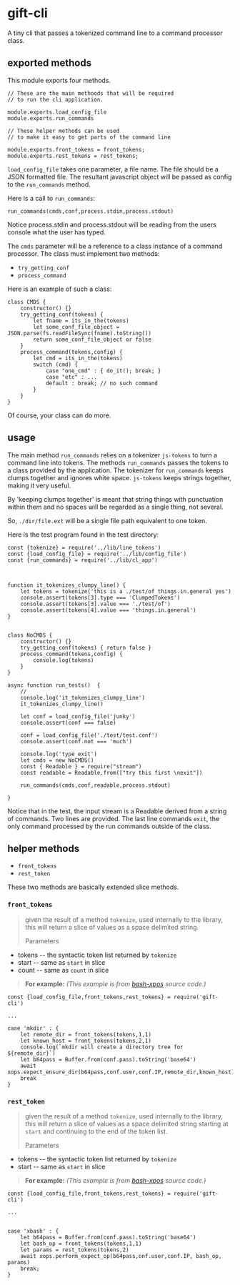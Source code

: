 # gift-cli
 
A tiny cli that passes a tokenized command line to a command processor class.

## exported methods

This module exports four methods.

```
// These are the main methoods that will be required
// to run the cli application.

module.exports.load_config_file
module.exports.run_commands

// These helper methods can be used
// to make it easy to get parts of the command line

module.exports.front_tokens = front_tokens;
module.exports.rest_tokens = rest_tokens;

```

`load_config_file` takes one parameter, a file name. The file should be a JSON formatted file. The resultant javascript object will be passed as config to the `run_commands` method.

Here is a call to `run_commands`:

`run_commands(cmds,conf,process.stdin,process.stdout)`

Notice process.stdin and process.stdout will be reading from the users console what the user has typed.

The `cmds` parameter will be a reference to a class instance of a command processor. The class must implement two methods:

* `try_getting_conf`
* `process_command`

Here is an example of such a class:

```
class CMDS {
    constructor() {}
    try_getting_conf(tokens) { 
    	let fname = its_in_the(tokens)
    	let some_conf_file_object = JSON.parse(fs.readFileSync(fname).toString())
    	return some_conf_file_object or false 
    }
    process_command(tokens,config) {
        let cmd = its_in_the(tokens)
        switch (cmd) {
        	case "one_cmd" : { do_it(); break; }
        	case "etc" : ...
        	default : break; // no such command
        }
    }
}
```

Of course, your class can do more. 



## usage


The main method `run_commands` relies on a tokenizer `js-tokens` to turn a command line into tokens.
The methods `run_commands` passes the tokens to a class provided by the application. The tokenizer for `run_commands` keeps clumps together and ignores white space. `js-tokens` keeps strings together, making it very useful.

By 'keeping clumps together' is meant that string things with punctuation within them and no spaces will be regarded as a single thing, not several.

So, `./dir/file.ext` will be a single file path equivalent to one token.


Here is the test program found in the test directory:

```
const {tokenize} = require('../lib/line_tokens')
const {load_config_file} = require('../lib/config_file')
const {run_commands} = require('../lib/cl_app')



function it_tokenizes_clumpy_line() {
    let tokens = tokenize('this is a ./test/of things.in.general yes')
    console.assert(tokens[3].type === 'ClumpedTokens')
    console.assert(tokens[3].value === './test/of')
    console.assert(tokens[4].value === 'things.in.general')
}


class NoCMDS {
    constructor() {}
    try_getting_conf(tokens) { return false }
    process_command(tokens,config) {
        console.log(tokens)
    }
}

async function run_tests()  {
    // 
    console.log('it_tokenizes_clumpy_line')
    it_tokenizes_clumpy_line()

    let conf = load_config_file('junky')
    console.assert(conf === false)

    conf = load_config_file('./test/test.conf')
    console.assert(conf.not === 'much')

    console.log('type exit')
    let cmds = new NoCMDS()
    const { Readable } = require("stream")
    const readable = Readable.from(["try this first \nexit"])

    run_commands(cmds,conf,readable,process.stdout)

}

```


Notice that in the test, the input stream is a Readable derived from a string of commands. Two lines are provided. The last line commands `exit`, the only command processed by the run commands outside of the class.


## helper methods

* `front_tokens`
* `rest_token`

These two methods are basically extended slice methods.

### `front_tokens`

> given the result of a method `tokenize`, used internally to the library, this will return a slice of values as a space delimited string.
> 
> Parameters

* tokens -- the syntactic token list returned by `tokenize`
* start -- same as `start` in slice
* count -- same as `count` in slice

> 
> **For example:**  *(This example is from [bash-xpos]() source code.)*

```
const {load_config_file,front_tokens,rest_tokens} = require('gift-cli')

...

case 'mkdir' : {
    let remote_dir = front_tokens(tokens,1,1)
    let known_host = front_tokens(tokens,2,1)
    console.log(`mkdir will create a directory tree for ${remote_dir}`)
    let b64pass = Buffer.from(conf.pass).toString('base64')
    await xops.expect_ensure_dir(b64pass,conf.user,conf.IP,remote_dir,known_host)
    break
}
```


### `rest_token`
> given the result of a method `tokenize`, used internally to the library, this will return a slice of values as a space delimited string starting at `start` and continuing to the end of the token list.
> 
> Parameters

* tokens -- the syntactic token list returned by `tokenize`
* start -- same as `start` in slice

> **For example:**  *(This example is from [bash-xpos]() source code.)*

```
const {load_config_file,front_tokens,rest_tokens} = require('gift-cli')

...


case 'xbash' : {
    let b64pass = Buffer.from(conf.pass).toString('base64')
    let bash_op = front_tokens(tokens,1,1)
    let params = rest_tokens(tokens,2)
    await xops.perform_expect_op(b64pass,onf.user,conf.IP, bash_op, params)
    break;
}

```
